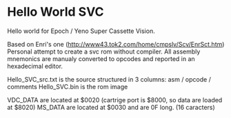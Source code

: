 # Hello World SVC
Hello world for Epoch / Yeno Super Cassette Vision.

Based on Enri's one (http://www43.tok2.com/home/cmpslv/Scv/EnrSct.htm)
Personal attempt to create a svc rom without compiler.
All assembly mnemonics are manualy converted to opcodes and reported in
an hexadecimal editor.

Hello_SVC_src.txt is the source structured in 3 columns: asm / opcode / comments
Hello_SVC.bin is the rom image

VDC_DATA are located at $0020 (cartrige port is $8000, so data are loaded at $8020)
MS_DATA are located at $0030 and are 0F long. (16 caracters)